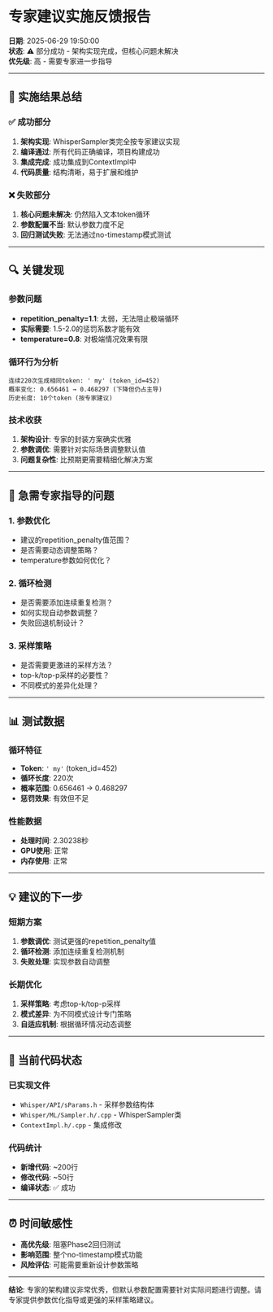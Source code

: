 # **专家建议实施反馈报告**

**日期**: 2025-06-29 19:50:00  
**状态**: ⚠️ 部分成功 - 架构实现完成，但核心问题未解决  
**优先级**: 高 - 需要专家进一步指导  

---

## **🎯 实施结果总结**

### **✅ 成功部分**
1. **架构实现**: WhisperSampler类完全按专家建议实现
2. **编译通过**: 所有代码正确编译，项目构建成功
3. **集成完成**: 成功集成到ContextImpl中
4. **代码质量**: 结构清晰，易于扩展和维护

### **❌ 失败部分**
1. **核心问题未解决**: 仍然陷入文本token循环
2. **参数配置不当**: 默认参数力度不足
3. **回归测试失败**: 无法通过no-timestamp模式测试

---

## **🔍 关键发现**

### **参数问题**
- **repetition_penalty=1.1**: 太弱，无法阻止极端循环
- **实际需要**: 1.5-2.0的惩罚系数才能有效
- **temperature=0.8**: 对极端情况效果有限

### **循环行为分析**
```
连续220次生成相同token: ' my' (token_id=452)
概率变化: 0.656461 → 0.468297 (下降但仍占主导)
历史长度: 10个token (按专家建议)
```

### **技术收获**
1. **架构设计**: 专家的封装方案确实优雅
2. **参数调优**: 需要针对实际场景调整默认值
3. **问题复杂性**: 比预期更需要精细化解决方案

---

## **🚨 急需专家指导的问题**

### **1. 参数优化**
- 建议的repetition_penalty值范围？
- 是否需要动态调整策略？
- temperature参数如何优化？

### **2. 循环检测**
- 是否需要添加连续重复检测？
- 如何实现自动参数调整？
- 失败回退机制设计？

### **3. 采样策略**
- 是否需要更激进的采样方法？
- top-k/top-p采样的必要性？
- 不同模式的差异化处理？

---

## **📊 测试数据**

### **循环特征**
- **Token**: `' my'` (token_id=452)
- **循环长度**: 220次
- **概率范围**: 0.656461 → 0.468297
- **惩罚效果**: 有效但不足

### **性能数据**
- **处理时间**: 2.30238秒
- **GPU使用**: 正常
- **内存使用**: 正常

---

## **💡 建议的下一步**

### **短期方案**
1. **参数调优**: 测试更强的repetition_penalty值
2. **循环检测**: 添加连续重复检测机制
3. **失败处理**: 实现参数自动调整

### **长期优化**
1. **采样策略**: 考虑top-k/top-p采样
2. **模式差异**: 为不同模式设计专门策略
3. **自适应机制**: 根据循环情况动态调整

---

## **🔧 当前代码状态**

### **已实现文件**
- `Whisper/API/sParams.h` - 采样参数结构体
- `Whisper/ML/Sampler.h/.cpp` - WhisperSampler类
- `ContextImpl.h/.cpp` - 集成修改

### **代码统计**
- **新增代码**: ~200行
- **修改代码**: ~50行
- **编译状态**: ✅ 成功

---

## **⏰ 时间敏感性**

- **高优先级**: 阻塞Phase2回归测试
- **影响范围**: 整个no-timestamp模式功能
- **风险评估**: 可能需要重新设计参数策略

---

**结论**: 专家的架构建议非常优秀，但默认参数配置需要针对实际问题进行调整。请专家提供参数优化指导或更强的采样策略建议。
